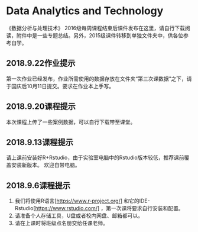 # Data Analytics and Technology
《数据分析与处理技术》 2016级每周课程结束后课件发布在这里，请自行下载阅读，附件中是一些专题总结。另外，2015级课件转移到单独文件夹中，供各位参考自学。 

## 2018.9.22作业提示 
第一次作业已经发布，作业所需使用的数据存放在文件夹“第三次课数据”之下，请于国庆后10月11日提交。要求在作业本上手写。
## 2018.9.20课程提示 
本次课程上传了一些案例数据，可以自行下载带至课堂。 

## 2018.9.13课程提示  
请上课前安装好R+Rstudio，由于实验室电脑中的Rstudio版本较低，推荐课前覆盖安装新版本。 欢迎自带电脑。


## 2018.9.6课程提示 
1. 我们将使用R语言[https://www.r-project.org/] 和它的IDE-Rstudio[https://www.rstudio.com/] ，第一次课将要求自行安装和配置。  
2. 请准备个人存储工具，U盘或者校内网盘、邮箱都可以。  
3. 请在上课时将班级点名册交给任课老师。 
